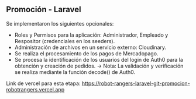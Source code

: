 ## Promoción - Laravel

Se implementaron los siguientes opcionales:
* Roles y Permisos para la aplicación: Administrador, Empleado y Respositor (credenciales en los seeders).
* Administración de archivos en un servicio externo: Cloudinary.
* Se realiza el procesamiento de los pagos de Mercadopago.
* Se procesa la identificación de los usuarios del login de Auth0 para la obtención y creación de pedidos.
-> Nota: La validación y verificación se realiza mediante la función decode() de Auth0.

Link de vercel para esta etapa: https://robot-rangers-laravel-git-promocion-robotrangers.vercel.app
